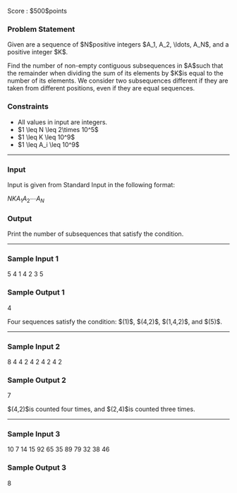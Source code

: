 
<div>

<span>

<span>

<p>
Score : $500$points
</p>

<div>

<section>

### **Problem Statement**

<p>
Given are a sequence of $N$positive integers $A_1, A_2, \ldots, A_N$, and a positive integer $K$.
</p>

<p>
Find the number of non-empty contiguous subsequences in $A$such that the remainder when dividing the sum of its elements by $K$is equal to the number of its elements. We consider two subsequences different if they are taken from different positions, even if they are equal sequences.
</p>

</section>

</div>

<div>

<section>

### **Constraints**

<ul>

<li>
All values in input are integers.
</li>

<li>
$1 \leq N \leq 2\times 10^5$
</li>

<li>
$1 \leq K \leq 10^9$
</li>

<li>
$1 \leq A_i \leq 10^9$
</li>

</ul>

</section>

</div>

---

<div>

<div>

<section>

### **Input**

<p>
Input is given from Standard Input in the following format:
</p>

<div>

$N$$K$$A_1$$A_2$$\cdots$$A_N$
</div>

</section>

</div>

<div>

<section>

### **Output**

<p>
Print the number of subsequences that satisfy the condition.
</p>

</section>

</div>

</div>

---

<div>

<section>

### **Sample Input 1**

<div>

5 4
1 4 2 3 5

</div>

</section>

</div>

<div>

<section>

### **Sample Output 1**

<div>

4

</div>

<p>
Four sequences satisfy the condition: $(1)$, $(4,2)$, $(1,4,2)$, and $(5)$.
</p>

</section>

</div>

---

<div>

<section>

### **Sample Input 2**

<div>

8 4
4 2 4 2 4 2 4 2

</div>

</section>

</div>

<div>

<section>

### **Sample Output 2**

<div>

7

</div>

<p>
$(4,2)$is counted four times, and $(2,4)$is counted three times.
</p>

</section>

</div>

---

<div>

<section>

### **Sample Input 3**

<div>

10 7
14 15 92 65 35 89 79 32 38 46

</div>

</section>

</div>

<div>

<section>

### **Sample Output 3**

<div>

8

</div>

</section>

</div>

</span>

</span>

</div>
